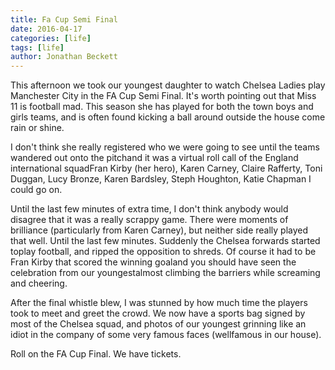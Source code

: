 ```yaml
---
title: Fa Cup Semi Final
date: 2016-04-17
categories: [life]
tags: [life]
author: Jonathan Beckett
---
```


This afternoon we took our youngest daughter to watch Chelsea Ladies play Manchester City in the FA Cup Semi Final. It's worth pointing out that Miss 11 is football mad. This season she has played for both the town boys and girls teams, and is often found kicking a ball around outside the house come rain or shine.

I don't think she really registered who we were going to see until the teams wandered out onto the pitchand it was a virtual roll call of the England international squadFran Kirby (her hero), Karen Carney, Claire Rafferty, Toni Duggan, Lucy Bronze, Karen Bardsley, Steph Houghton, Katie Chapman I could go on.

Until the last few minutes of extra time, I don't think anybody would disagree that it was a really scrappy game. There were moments of brilliance (particularly from Karen Carney), but neither side really played that well. Until the last few minutes. Suddenly the Chelsea forwards started toplay football, and ripped the opposition to shreds. Of course it had to be Fran Kirby that scored the winning goaland you should have seen the celebration from our youngestalmost climbing the barriers while screaming and cheering.

After the final whistle blew, I was stunned by how much time the players took to meet and greet the crowd. We now have a sports bag signed by most of the Chelsea squad, and photos of our youngest grinning like an idiot in the company of some very famous faces (wellfamous in our house).

Roll on the FA Cup Final. We have tickets.